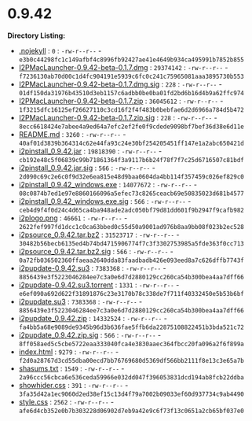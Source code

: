 0.9.42
======

**Directory Listing:**

 - [.nojekyll](.nojekyll) : `0` : `-rw-r--r--` - `e3b0c44298fc1c149afbf4c8996fb92427ae41e4649b934ca495991b7852b855`
 - [I2PMacLauncher-0.9.42-beta-0.1.7.dmg](I2PMacLauncher-0.9.42-beta-0.1.7.dmg) : `29374142` : `-rw-r--r--` - `f7236130ab70d00c1d4fc904191e5939c6fc0c241c75965081aaa3895730b553`
 - [I2PMacLauncher-0.9.42-beta-0.1.7.dmg.sig](I2PMacLauncher-0.9.42-beta-0.1.7.dmg.sig) : `228` : `-rw-r--r--` - `01df150da31976b43510d3eb1157c6adbb0be0ba01fd2bd6b16d4b9a62ffc974`
 - [I2PMacLauncher-0.9.42-beta-0.1.7.zip](I2PMacLauncher-0.9.42-beta-0.1.7.zip) : `36045612` : `-rw-r--r--` - `1f3215dfc16125ef26627110c3cd16f2f4f483b0bebfae6d2d6966a784d5b472`
 - [I2PMacLauncher-0.9.42-beta-0.1.7.zip.sig](I2PMacLauncher-0.9.42-beta-0.1.7.zip.sig) : `228` : `-rw-r--r--` - `8ecc6618424e7abee4a9ed64a7efc2ef2fe0f9cdede9098bf7bef36d38e6d11e`
 - [README.md](README.md) : `3260` : `-rw-r--r--` - `40af01d3839b364314c62e44fa93c24e30bf254205451ff147e1a2abc650421d`
 - [i2pinstall_0.9.42.jar](i2pinstall_0.9.42.jar) : `19818390` : `-rw-r--r--` - `cb192e48c5f06839c99b71861364f3a9117b6b24f78f7f7c25d6716507c81bdf`
 - [i2pinstall_0.9.42.jar.sig](i2pinstall_0.9.42.jar.sig) : `566` : `-rw-r--r--` - `2d090c69c2e6c0f9d32e6ea815e48d9baa0604da4bb114f357459c026ef829c0`
 - [i2pinstall_0.9.42_windows.exe](i2pinstall_0.9.42_windows.exe) : `14077672` : `-rw-r--r--` - `08c0874b7ed1e97e8860166096a5efec73c8265ceacb69e50835023d681b4577`
 - [i2pinstall_0.9.42_windows.exe.sig](i2pinstall_0.9.42_windows.exe.sig) : `566` : `-rw-r--r--` - `ceb4d9f4f0d24c4d65ca4ba948ade2adc050bf79d81dd601f9b2947f9cafb982`
 - [i2plogo.png](i2plogo.png) : `46661` : `-rw-r--r--` - `2622fef997fd1dcc1c0ca63bbed0c55d50a9001ad976b8aa9bb08f023b2ec528`
 - [i2psource_0.9.42.tar.bz2](i2psource_0.9.42.tar.bz2) : `31523717` : `-rw-r--r--` - `30482b56becb6135ed4b74bd4715906774f7c3f3302753985a5fde363f0cc713`
 - [i2psource_0.9.42.tar.bz2.sig](i2psource_0.9.42.tar.bz2.sig) : `566` : `-rw-r--r--` - `0a72fb036502360ffaeaa2640dda83faadbadb426e093eed8a7c626dffb7743f`
 - [i2pupdate-0.9.42.su3](i2pupdate-0.9.42.su3) : `7383368` : `-rw-r--r--` - `8856439e3f5223046284ee7c3a0e6d7d2880129cc260ca54b300bea4aa7dff66`
 - [i2pupdate-0.9.42.su3.torrent](i2pupdate-0.9.42.su3.torrent) : `1331` : `-rw-r--r--` - `e6ef090a692d622f31891876c23e3170b78c338de7f711f40332450e5b53b6bf`
 - [i2pupdate.su3](i2pupdate.su3) : `7383368` : `-rw-r--r--` - `8856439e3f5223046284ee7c3a0e6d7d2880129cc260ca54b300bea4aa7dff66`
 - [i2pupdate_0.9.42.zip](i2pupdate_0.9.42.zip) : `14332524` : `-rw-r--r--` - `fa4bb5a68e9089de9345b96d3b636fae5ffb6da22875108822451b3bda521c72`
 - [i2pupdate_0.9.42.zip.sig](i2pupdate_0.9.42.zip.sig) : `566` : `-rw-r--r--` - `8ff058aed5c5cbe5722eaa333040fca4e3830aaec364fbcc20fa096a2f6f899a`
 - [index.html](index.html) : `9279` : `-rw-r--r--` - `f2d0a28767d3cd55dba00ecd7bb76769680d5369df566bb2111f8e13c3e65a7b`
 - [shasums.txt](shasums.txt) : `1549` : `-rw-r--r--` - `2a96ccc56cbca6e536ceda59966e032dd047f396053831dcd194ab8fcb22ddba`
 - [showhider.css](showhider.css) : `391` : `-rw-r--r--` - `3fa35d42a1ec9060d2ed38ef15c13d4f79a7002b09033ef60d937734c9ab4490`
 - [style.css](style.css) : `2562` : `-rw-r--r--` - `afe6d4cb352e0b7b303228d06902d7eb9a42e9c6f73f13c0651a2cb65bf037e0`
